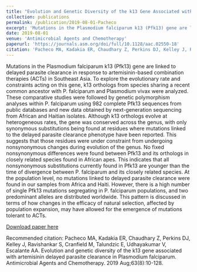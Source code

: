 ```yaml
---
title: "Evolution and Genetic Diversity of the k13 Gene Associated with Artemisinin Delayed Parasite Clearance in Plasmodium falciparum"
collection: publications
permalink: /publication/2019-08-01-Pacheco
excerpt: 'Mutations in the Plasmodium falciparum k13 (Pfk13) gene are linked to delayed parasite clearance in response to artemisinin-based combination therapies (ACTs) in Southeast Asia. To explore the evolutionary rate and constraints acting on this gene, k13 orthologs from species sharing a recent common ancestor with P. falciparum and Plasmodium vivax were analyzed. These comparative studies were followed by genetic polymorphism analyses within P. falciparum using 982 complete Pfk13 sequences from public databases and new data obtained by next-generation sequencing from African and Haitian isolates. Although k13 orthologs evolve at heterogeneous rates, the gene was conserved across the genus, with only synonymous substitutions being found at residues where mutations linked to the delayed parasite clearance phenotype have been reported. This suggests that those residues were under constraint from undergoing nonsynonymous changes during evolution of the genus. No fixed nonsynonymous differences were found between Pfk13 and its orthologs in closely related species found in African apes. This indicates that all nonsynonymous substitutions currently found in Pfk13 are younger than the time of divergence between P. falciparum and its closely related species. At the population level, no mutations linked to delayed parasite clearance were found in our samples from Africa and Haiti. However, there is a high number of single Pfk13 mutations segregating in P. falciparum populations, and two predominant alleles are distributed worldwide. This pattern is discussed in terms of how changes in the efficacy of natural selection, affected by population expansion, may have allowed for the emergence of mutations tolerant to ACTs.'
date: 2019-08-01
venue: 'Antimicrobial Agents and Chemotherapy'
paperurl: 'https://journals.asm.org/doi/full/10.1128/aac.02550-18'
citation: 'Pacheco MA, Kadakia ER, Chaudhary Z, Perkins DJ, Kelley J, Ravishankar S, Cranfield M, Talundzic E, Udhayakumar V, Escalante AA. Evolution and genetic diversity of the k13 gene associated with artemisinin delayed parasite clearance in Plasmodium falciparum. Antimicrobial Agents and Chemotherapy. 2019 Aug;63(8):10-128.'
---
```

Mutations in the Plasmodium falciparum k13 (Pfk13) gene are linked to delayed parasite clearance in response to artemisinin-based combination therapies (ACTs) in Southeast Asia. To explore the evolutionary rate and constraints acting on this gene, k13 orthologs from species sharing a recent common ancestor with P. falciparum and Plasmodium vivax were analyzed. These comparative studies were followed by genetic polymorphism analyses within P. falciparum using 982 complete Pfk13 sequences from public databases and new data obtained by next-generation sequencing from African and Haitian isolates. Although k13 orthologs evolve at heterogeneous rates, the gene was conserved across the genus, with only synonymous substitutions being found at residues where mutations linked to the delayed parasite clearance phenotype have been reported. This suggests that those residues were under constraint from undergoing nonsynonymous changes during evolution of the genus. No fixed nonsynonymous differences were found between Pfk13 and its orthologs in closely related species found in African apes. This indicates that all nonsynonymous substitutions currently found in Pfk13 are younger than the time of divergence between P. falciparum and its closely related species. At the population level, no mutations linked to delayed parasite clearance were found in our samples from Africa and Haiti. However, there is a high number of single Pfk13 mutations segregating in P. falciparum populations, and two predominant alleles are distributed worldwide. This pattern is discussed in terms of how changes in the efficacy of natural selection, affected by population expansion, may have allowed for the emergence of mutations tolerant to ACTs.

[Download paper here](https://journals.asm.org/doi/full/10.1128/aac.02550-18)

Recommended citation: Pacheco MA, Kadakia ER, Chaudhary Z, Perkins DJ, Kelley J, Ravishankar S, Cranfield M, Talundzic E, Udhayakumar V, Escalante AA. Evolution and genetic diversity of the k13 gene associated with artemisinin delayed parasite clearance in Plasmodium falciparum. Antimicrobial Agents and Chemotherapy. 2019 Aug;63(8):10-128.
